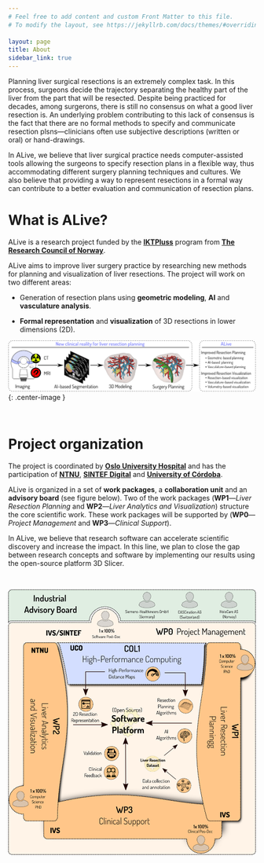 ```yaml
---
# Feel free to add content and custom Front Matter to this file.
# To modify the layout, see https://jekyllrb.com/docs/themes/#overriding-theme-defaults

layout: page
title: About
sidebar_link: true
---
```


Planning liver surgical resections is an extremely complex task. In this
process, surgeons decide the trajectory separating the healthy part of the liver
from the part that will be resected. Despite being practiced for decades, among
surgerons, there is still no consensus on what a good liver resection is. An
underlying problem contributing to this lack of consensus is the fact that there
are no formal methods to specify and communicate resection plsns—clinicians
often use subjective descriptions (written or oral) or hand-drawings.

In ALive, we believe that liver surgical practice needs computer-assisted tools
allowing the surgeons to specify resection plans in a flexible way, thus
accommodating different surgery planning techniques and cultures. We also
believe that providing a way to represent resections in a formal way can
contribute to a better evaluation and communication of resection plans.


# What is ALive?

ALive is a research project funded by the
[**IKTPluss**](https://www.forskningsradet.no/en/about-the-research-council/programmes/iktpluss/)
program from [**The Research Council of
Norway**](https://www.forskningsradet.no/en/).

ALive aims to improve liver surgery practice by researching new methods
for planning and visualization of liver resections. The project will
work on two different areas:

* Generation of resection plans using **geometric modeling**,
  **AI** and **vasculature analysis**.
  
* **Formal representation** and **visualization** of 3D resections in
  lower dimensions (2D).
  
![ALive overview](/assets/img/alive_overview.png){: .center-image }

&nbsp;
&nbsp;

# Project organization
The project is coordinated by [**Oslo University
Hospital**](https://oslo-universitetssykehus.no/oslo-university-hospital)
and has the participation of [**NTNU**](https://www.ntnu.no/),
[**SINTEF Digital**](https://www.sintef.no/en/digital/) and
[**University of Córdoba**](https://www.uco.es).

ALive is organized in a set of **work packages**, a **collaboration unit** and
an **advisory board** (see figure below). Two of the work packages
(**WP1**&mdash;*Liver Resection Planning* and **WP2**&mdash;*Liver Analytics
and Visualization*) structure the core scientific work. These work
packages will be supported by (**WP0**&mdash;*Project Management* and
**WP3**&mdash;*Clinical Support*).

In ALive, we believe that research software can accelerate scientific discovery
and increase the impact. In this line, we plan to close the gap between research
concepts and software by implementing our results using the open-source platform
3D Slicer.

&nbsp;
&nbsp;

![ALive organization](/assets/img/alive_organization.png)


